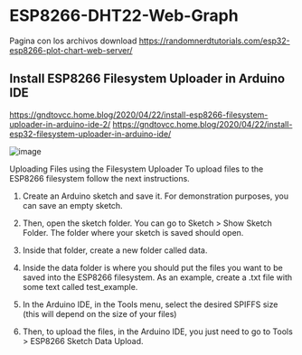 # ESP8266-DHT22-Web-Graph

Pagina con los archivos download
https://randomnerdtutorials.com/esp32-esp8266-plot-chart-web-server/

## Install ESP8266 Filesystem Uploader in Arduino IDE
https://gndtovcc.home.blog/2020/04/22/install-esp8266-filesystem-uploader-in-arduino-ide-2/
https://gndtovcc.home.blog/2020/04/22/install-esp32-filesystem-uploader-in-arduino-ide/

![image](https://user-images.githubusercontent.com/64314988/114287072-76fced00-9a3a-11eb-8622-9a4eef01ee2f.png)

Uploading Files using the Filesystem Uploader
To upload files to the ESP8266 filesystem follow the next instructions.

1) Create an Arduino sketch and save it. For demonstration purposes, you can save an empty sketch.

2) Then, open the sketch folder. You can go to Sketch > Show Sketch Folder. The folder where your sketch is saved should open.

3) Inside that folder, create a new folder called data.

4)  Inside the data folder is where you should put the files you want to be saved into the ESP8266 filesystem. As an example, create a .txt file with some text called test_example.

5) In the Arduino IDE, in the Tools menu, select the desired SPIFFS size (this will depend on the size of your files)

6) Then, to upload the files, in the Arduino IDE, you just need to go to Tools > ESP8266 Sketch Data Upload.


